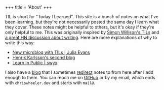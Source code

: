 +++
title = 'About'
+++

TIL is short for "Today I Learned". This site is a bunch of notes on what I've been learning, but they're not necessarily posted the same day I learn what they cover. These notes might be helpful to others, but it's okay if they're only helpful to me. This was originally inspired by [Simon Willison's TILs](https://simonwillison.net/2022/Nov/6/what-to-blog-about/) and [a great HN discussion about writing](https://news.ycombinator.com/item?id=37118883). Here are more explanations of why to write this way:

- [New microblog with TILs | Julia Evans](https://jvns.ca/blog/2024/11/09/new-microblog/)
- [Henrik Karlsson's second blog](https://www.henrikkarlsson.xyz/p/having-a-shit-blog-has-made-me-feel)
- [Learn In Public | swyx](https://www.swyx.io/learn-in-public)

I also have a [blog](https://chriswheeler.dev/) that I sometimes [redirect](https://til.chriswheeler.dev/customizing-a-hugo-theme/#redirecting) notes to from here after I add enough to them. You can reach me on [GitHub](https://github.com/wheelercj) or by my email, which ends with `chriswheeler.dev` and starts with `mail@`.
